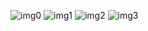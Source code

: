 ![img0](https://github.com/LeeYoungin09/practice2/assets/162850969/651b8e2c-4ed0-4b65-bb46-88bee07b4ced)
![img1](https://github.com/LeeYoungin09/practice2/assets/162850969/60cb9f98-2db7-4475-a544-95fe16156b22)
![img2](https://github.com/LeeYoungin09/practice2/assets/162850969/5a0615b7-293f-4e22-a3ec-12aab7570b4a)
![img3](https://github.com/LeeYoungin09/practice2/assets/162850969/690a0016-2e1a-4055-b690-76ca7ea7be16)
